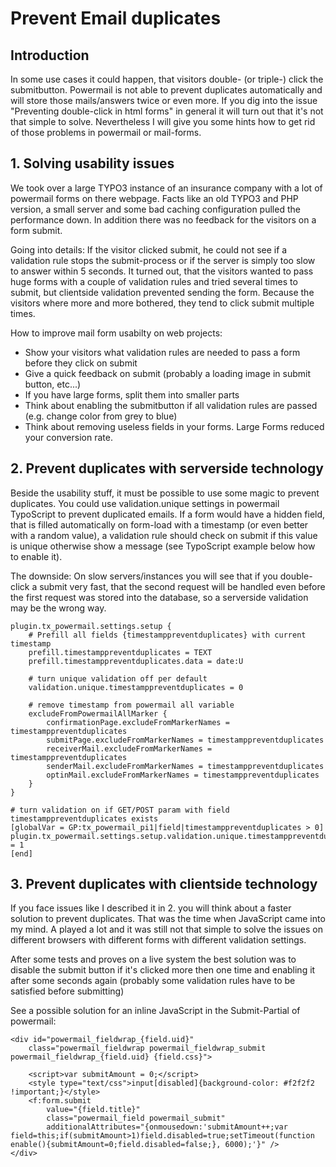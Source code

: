 # Prevent Email duplicates

## Introduction

In some use cases it could happen, that visitors double- (or triple-) click the submitbutton.
Powermail is not able to prevent duplicates automatically and will store those mails/answers twice or even more.
If you dig into the issue "Preventing double-click in html forms" in general it will turn out that it's not that simple
to solve.
Nevertheless I will give you some hints how to get rid of those problems in powermail or mail-forms.


## 1. Solving usability issues

We took over a large TYPO3 instance of an insurance company with a lot of powermail forms on there webpage.
Facts like an old TYPO3 and PHP version, a small server and some bad caching configuration pulled the performance down.
In addition there was no feedback for the visitors on a form submit.

Going into details: If the visitor clicked submit, he could not see if a validation rule stops the submit-process or
if the server is simply too slow to answer within 5 seconds.
It turned out, that the visitors wanted to pass huge forms with a couple of validation rules and tried several times to
submit, but clientside validation prevented sending the form. Because the visitors where more and more bothered, they
tend to click submit multiple times.

How to improve mail form usabilty on web projects:

* Show your visitors what validation rules are needed to pass a form before they click on submit
* Give a quick feedback on submit (probably a loading image in submit button, etc...)
* If you have large forms, split them into smaller parts
* Think about enabling the submitbutton if all validation rules are passed (e.g. change color from grey to blue)
* Think about removing useless fields in your forms. Large Forms reduced your conversion rate.


## 2. Prevent duplicates with serverside technology

Beside the usability stuff, it must be possible to use some magic to prevent duplicates.
You could use validation.unique settings in powermail TypoScript to prevent duplicated emails.
If a form would have a hidden field, that is filled automatically on form-load with a timestamp (or even better with
a random value), a validation rule should check on submit if this value is unique otherwise show a message
(see TypoScript example below how to enable it).

The downside: On slow servers/instances you will see that if you double-click a submit very fast, that the second
request will be handled even before the first request was stored into the database, so a serverside validation
may be the wrong way.

```
plugin.tx_powermail.settings.setup {
    # Prefill all fields {timestamppreventduplicates} with current timestamp
    prefill.timestamppreventduplicates = TEXT
    prefill.timestamppreventduplicates.data = date:U

    # turn unique validation off per default
    validation.unique.timestamppreventduplicates = 0

    # remove timestamp from powermail all variable
    excludeFromPowermailAllMarker {
        confirmationPage.excludeFromMarkerNames = timestamppreventduplicates
        submitPage.excludeFromMarkerNames = timestamppreventduplicates
        receiverMail.excludeFromMarkerNames = timestamppreventduplicates
        senderMail.excludeFromMarkerNames = timestamppreventduplicates
        optinMail.excludeFromMarkerNames = timestamppreventduplicates
    }
}

# turn validation on if GET/POST param with field timestamppreventduplicates exists
[globalVar = GP:tx_powermail_pi1|field|timestamppreventduplicates > 0]
plugin.tx_powermail.settings.setup.validation.unique.timestamppreventduplicates = 1
[end]
```


## 3. Prevent duplicates with clientside technology

If you face issues like I described it in 2. you will think about a faster solution to prevent duplicates. That was
the time when JavaScript came into my mind. A played a lot and it was still not that simple to solve the issues on
different browsers with different forms with different validation settings.

After some tests and proves on a live system the best solution was to disable the submit button if it's clicked more
then one time and enabling it after some seconds again (probably some validation rules have to be satisfied before
submitting)

See a possible solution for an inline JavaScript in the Submit-Partial of powermail:

```
<div id="powermail_fieldwrap_{field.uid}"
    class="powermail_fieldwrap powermail_fieldwrap_submit powermail_fieldwrap_{field.uid} {field.css}">

    <script>var submitAmount = 0;</script>
    <style type="text/css">input[disabled]{background-color: #f2f2f2 !important;}</style>
    <f:form.submit
        value="{field.title}"
        class="powermail_field powermail_submit"
        additionalAttributes="{onmousedown:'submitAmount++;var field=this;if(submitAmount>1)field.disabled=true;setTimeout(function enable(){submitAmount=0;field.disabled=false;}, 6000);'}" />
</div>
```
